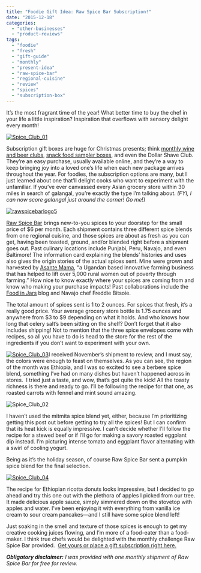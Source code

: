 ```yaml
---
title: "Foodie Gift Idea: Raw Spice Bar Subscription!"
date: "2015-12-18"
categories: 
  - "other-businesses"
  - "product-reviews"
tags: 
  - "foodie"
  - "fresh"
  - "gift-guide"
  - "monthly"
  - "present-idea"
  - "raw-spice-bar"
  - "regional-cuisine"
  - "review"
  - "spices"
  - "subscription-box"
---
```


It’s the most fragrant time of the year! What better time to buy the chef in your life a little inspiration? Inspiration that overflows with sensory delight every month!

[![Spice_Club_01](http://s3.amazonaws.com/thegourmez-wpmedia/2015/12/Spice_Club_01-500x470.jpg)](http://s3.amazonaws.com/thegourmez-wpmedia/2015/12/Spice_Club_01.jpg)

Subscription gift boxes are huge for Christmas presents; think [monthly wine and beer clubs](https://thegourmez.com/blog/2015/11/09/uncorked-ventures-wine-club/), [snack food sampler boxes](https://thegourmez.com/blog/2014/11/18/love-with-food-product-review/), and even the Dollar Shave Club. They’re an easy purchase, usually available online, and they’re a way to keep bringing joy into a loved one’s life when each new package arrives throughout the year. For foodies, the subscription options are many, but I just learned about one that’ll delight cooks who want to experiment with the unfamiliar. If you’ve ever canvassed every Asian grocery store within 30 miles in search of galangal, you’re exactly the type I’m talking about. _(FYI, I can now score galangal just around the corner! Go me_!)

[![rawspicebarlogo5](http://s3.amazonaws.com/thegourmez-wpmedia/2015/12/rawspicebarlogo5.png)](http://s3.amazonaws.com/thegourmez-wpmedia/2015/12/rawspicebarlogo5.png)

[Raw Spice Bar](https://rawspicebar.com/) brings new-to-you spices to your doorstep for the small price of $6 per month. Each shipment contains three different spice blends from one regional cuisine, and those spices are about as fresh as you can get, having been toasted, ground, and/or blended right before a shipment goes out. Past culinary locations include Punjabi, Peru, Navajo, and even Baltimore! The information card explaining the blends’ histories and uses also gives the origin stories of the actual spices sent. Mine were grown and harvested by [Asante Mama](http://www.asantemama.com/), “a Ugandan based innovative farming business that has helped to lift over 5,000 rural women out of poverty through farming.” How nice to know exactly where your spices are coming from and know who making your purchase impacts! Past collaborations include the [Food in Jars](http://foodinjars.com/) blog and Navajo chef Freddie Bitsoie.

The total amount of spices sent is 1 to 2 ounces. For spices that fresh, it’s a really good price. Your average grocery store bottle is 1.75 ounces and anywhere from $3 to $9 depending on what it holds. And who knows how long that celery salt’s been sitting on the shelf? Don’t forget that it also includes shipping! Not to mention that the three spice envelopes come with recipes, so all you have to do is head to the store for the rest of the ingredients if you don’t want to experiment with your own.

[![Spice_Club_03](http://s3.amazonaws.com/thegourmez-wpmedia/2015/12/Spice_Club_03-500x299.jpg)](http://s3.amazonaws.com/thegourmez-wpmedia/2015/12/Spice_Club_02.jpg)I received November’s shipment to review, and I must say, the colors were enough to feast on themselves. As you can see, the region of the month was Ethiopia, and I was so excited to see a berbere spice blend, something I’ve had on many dishes but haven’t happened across in stores.  I tried just a taste, and wow, that’s got quite the kick! All the toasty richness is there and ready to go. I’ll be following the recipe for that one, as roasted carrots with fennel and mint sound amazing.

![Spice_Club_02](http://s3.amazonaws.com/thegourmez-wpmedia/2015/12/Spice_Club_02-500x334.jpg)

I haven’t used the mitmita spice blend yet, either, because I’m prioritizing getting this post out before getting to try all the spices! But I can confirm that its heat kick is equally impressive. I can’t decide whether I’ll follow the recipe for a stewed beef or if I’ll go for making a savory roasted eggplant dip instead. I’m picturing intense tomato and eggplant flavor alternating with a swirl of cooling yogurt.

Being as it’s the holiday season, of course Raw Spice Bar sent a pumpkin spice blend for the final selection.

[![Spice_Club_04](http://s3.amazonaws.com/thegourmez-wpmedia/2015/12/Spice_Club_04-500x334.jpg)](http://s3.amazonaws.com/thegourmez-wpmedia/2015/12/Spice_Club_04.jpg)

The recipe for Ethiopian ricotta donuts looks impressive, but I decided to go ahead and try this one out with the plethora of apples I picked from our tree. It made delicious apple sauce, simply simmered down on the stovetop with apples and water. I’ve been enjoying it with everything from vanilla ice cream to sour cream pancakes—and I still have some spice blend left!

Just soaking in the smell and texture of those spices is enough to get my creative cooking juices flowing, and I’m more of a food-eater than a food-maker. I think true chefs would be delighted with the monthly challenge Raw Spice Bar provided.  [Get yours or place a gift subscription right here.](https://rawspicebar.com/product/subscription-spice-box/)

**_Obligatory disclaimer:_** _I was provided with one monthly shipment of Raw Spice Bar for free for review._
